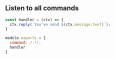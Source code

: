## Listen to all commands

```js
const handler = (ctx) => {
  ctx.reply(`You've send ${ctx.message.text}`);
}

module.exports = {
  command: /.*/,
  handler
}
```
